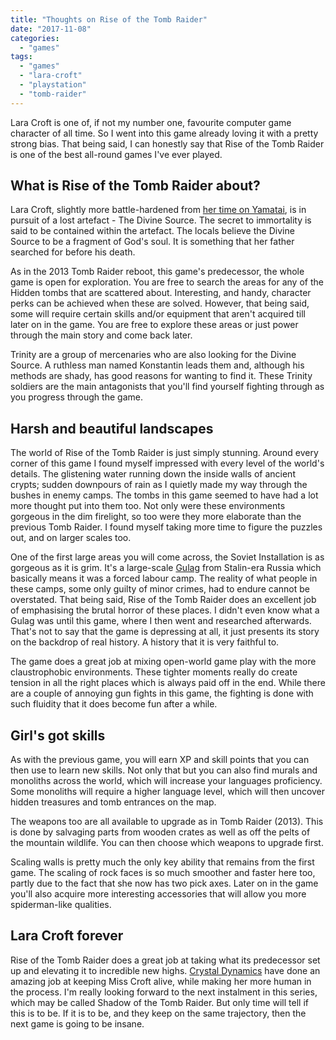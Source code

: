 ```yaml
---
title: "Thoughts on Rise of the Tomb Raider"
date: "2017-11-08"
categories: 
  - "games"
tags: 
  - "games"
  - "lara-croft"
  - "playstation"
  - "tomb-raider"
---
```


Lara Croft is one of, if not my number one, favourite computer game character of all time. So I went into this game already loving it with a pretty strong bias. That being said, I can honestly say that Rise of the Tomb Raider is one of the best all-round games I've ever played.

## What is Rise of the Tomb Raider about?

Lara Croft, slightly more battle-hardened from [her time on Yamatai](https://davidpeach.co.uk/2017/01/review-tomb-raider-2013/), is in pursuit of a lost artefact - The Divine Source. The secret to immortality is said to be contained within the artefact. The locals believe the Divine Source to be a fragment of God's soul. It is something that her father searched for before his death.

As in the 2013 Tomb Raider reboot, this game's predecessor, the whole game is open for exploration. You are free to search the areas for any of the Hidden tombs that are scattered about. Interesting, and handy, character perks can be achieved when these are solved. However, that being said, some will require certain skills and/or equipment that aren't acquired till later on in the game. You are free to explore these areas or just power through the main story and come back later.

Trinity are a group of mercenaries who are also looking for the Divine Source. A ruthless man named Konstantin leads them and, although his methods are shady, has good reasons for wanting to find it. These Trinity soldiers are the main antagonists that you'll find yourself fighting through as you progress through the game.

## Harsh and beautiful landscapes

The world of Rise of the Tomb Raider is just simply stunning. Around every corner of this game I found myself impressed with every level of the world's details. The glistening water running down the inside walls of ancient crypts; sudden downpours of rain as I quietly made my way through the bushes in enemy camps. The tombs in this game seemed to have had a lot more thought put into them too. Not only were these environments gorgeous in the dim firelight, so too were they more elaborate than the previous Tomb Raider. I found myself taking more time to figure the puzzles out, and on larger scales too.

One of the first large areas you will come across, the Soviet Installation is as gorgeous as it is grim. It's a large-scale [Gulag](https://en.wikipedia.org/wiki/Gulag) from Stalin-era Russia which basically means it was a forced labour camp. The reality of what people in these camps, some only guilty of minor crimes, had to endure cannot be overstated. That being said, Rise of the Tomb Raider does an excellent job of emphasising the brutal horror of these places. I didn't even know what a Gulag was until this game, where I then went and researched afterwards. That's not to say that the game is depressing at all, it just presents its story on the backdrop of real history. A history that it is very faithful to.

The game does a great job at mixing open-world game play with the more claustrophobic environments. These tighter moments really do create tension in all the right places which is always paid off in the end. While there are a couple of annoying gun fights in this game, the fighting is done with such fluidity that it does become fun after a while.

## Girl's got skills

As with the previous game, you will earn XP and skill points that you can then use to learn new skills. Not only that but you can also find murals and monoliths across the world, which will increase your languages proficiency. Some monoliths will require a higher language level, which will then uncover hidden treasures and tomb entrances on the map.

The weapons too are all available to upgrade as in Tomb Raider (2013). This is done by salvaging parts from wooden crates as well as off the pelts of the mountain wildlife. You can then choose which weapons to upgrade first.

Scaling walls is pretty much the only key ability that remains from the first game. The scaling of rock faces is so much smoother and faster here too, partly due to the fact that she now has two pick axes. Later on in the game you'll also acquire more interesting accessories that will allow you more spiderman-like qualities.

## Lara Croft forever

Rise of the Tomb Raider does a great job at taking what its predecessor set up and elevating it to incredible new highs. [Crystal Dynamics](https://crystald.com/) have done an amazing job at keeping Miss Croft alive, while making her more human in the process. I'm really looking forward to the next instalment in this series, which may be called Shadow of the Tomb Raider. But only time will tell if this is to be. If it is to be, and they keep on the same trajectory, then the next game is going to be insane.
